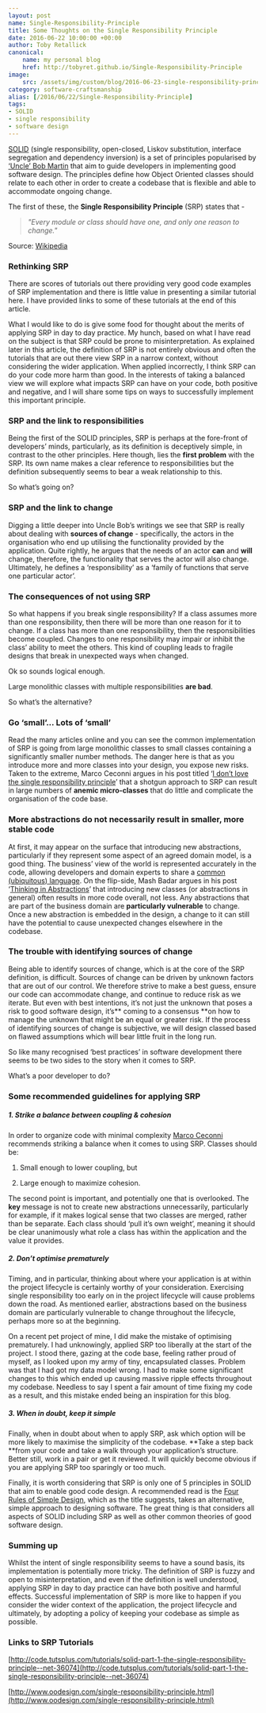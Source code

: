 ```yaml
---
layout: post
name: Single-Responsibility-Principle
title: Some Thoughts on the Single Responsibility Principle
date: 2016-06-22 10:00:00 +00:00
author: Toby Retallick
canonical:
    name: my personal blog
    href: http://tobyret.github.io/Single-Responsibility-Principle
image:
    src: /assets/img/custom/blog/2016-06-23-single-responsibility-principle.jpg
category: software-craftsmanship
alias: [/2016/06/22/Single-Responsibility-Principle]
tags:
- SOLID
- single responsibility
- software design  
---
```


[SOLID](http://bit.ly/1Da1b16) (single responsibility, open-closed, Liskov substitution, interface segregation and dependency inversion) is a set of principles popularised by [‘Uncle’ Bob Martin](https://en.wikipedia.org/wiki/Robert_Cecil_Martin) that aim to guide developers in implementing good software design. The principles define how Object Oriented classes should relate to each other in order to create a codebase that is flexible and able to accommodate ongoing change.

The first of these, the **Single Responsibility Principle** (SRP) states that -

<blockquote class="hero">
	<p><em>"Every module or class should have one, and only one reason to change."</em></p>
</blockquote>

Source: [Wikipedia](https://en.wikipedia.org/wiki/Single_responsibility_principle)

### Rethinking SRP

There are scores of tutorials out there providing very good code examples of SRP implementation and there is little value in presenting a similar tutorial here. I have provided links to some of these tutorials at the end of this article.

What I would like to do is give some food for thought about the merits of applying SRP in day to day practice. My hunch, based on what I have read on the subject is that SRP could be prone to misinterpretation. As explained later in this article, the definition of SRP is not entirely obvious and often the tutorials that are out there view SRP in a narrow context, without considering the wider application. When applied incorrectly, I think SRP can do your code more harm than good. In the interests of taking a balanced view we will explore what impacts SRP can have on your code, both positive and negative, and I will share some tips on ways to successfully implement this important principle. 

### SRP and the link to responsibilities

Being the first of the SOLID principles, SRP is perhaps at the fore-front of developers’ minds, particularly, as its definition is deceptively simple, in contrast to the other principles. Here though, lies the **first problem** with the SRP. Its own name makes a clear reference to responsibilities but the definition subsequently seems to bear a weak relationship to this. 

So what’s going on?

### SRP and the link to change

Digging a little deeper into Uncle Bob’s writings we see that SRP is really about dealing with **sources of change** - specifically, the actors in the organisation who end up utilising the functionality provided by the application. Quite rightly, he argues that the needs of an actor **can** and **will** change, therefore, the functionality that serves the actor will also change. Ultimately, he defines a ‘responsibility’ as a ‘family of functions that serve one particular actor’.

### The consequences of not using SRP

So what happens if you break single responsibility? If a class assumes more than one responsibility, then there will be more than one reason for it to change. If a class has more than one responsibility, then the responsibilities become coupled. Changes to one responsibility may impair or inhibit the class’ ability to meet the others. This kind of coupling leads to fragile designs that break in unexpected ways when changed. 

Ok so sounds logical enough. 

Large monolithic classes with multiple responsibilities **are bad**. 

So what’s the alternative? 

### Go ‘small’... Lots of ‘small’

Read the many articles online and you can see the common implementation of SRP is going from large monolithic classes to small classes containing a significantly smaller number methods. The danger here is that as you introduce more and more classes into your design, you expose new risks. Taken to the extreme, Marco Ceconni argues in his post titled ‘[I don’t love the single responsibility principle](https://sklivvz.com/posts/i-dont-love-the-single-responsibility-principle)’ that a shotgun approach to SRP can result in large numbers of **anemic micro-classes** that do little and complicate the organisation of the code base. 

### More abstractions do not necessarily result in smaller, more stable code

At first, it may appear on the surface that introducing new abstractions, particularly if they represent some aspect of an agreed domain model, is a good thing. The business’ view of the world is represented accurately in the code, allowing developers and domain experts to share a [common (ubiquitous) language](http://martinfowler.com/bliki/UbiquitousLanguage.html). On the flip-side, Mash Badar argues in his post ‘[Thinking in Abstractions](http://codurance.com/2016/06/17/thinking-in-abstractions/)’ that introducing new classes (or abstractions in general) often results in more code overall, not less. Any abstractions that are part of the business domain are **particularly vulnerable** to change. Once a new abstraction is embedded in the design, a change to it can still have the potential to cause unexpected changes elsewhere in the codebase. 

### The trouble with identifying sources of change

Being able to identify sources of change, which is at the core of the SRP definition, is difficult. Sources of change can be driven by unknown factors that are out of our control. We therefore strive to make a best guess, ensure our code can accommodate change, and continue to reduce risk as we iterate. But even with best intentions, it’s not just the unknown that poses a risk to good software design, it’s** coming to a consensus **on how to manage the unknown that might be an equal or greater risk. If the process of identifying sources of change is subjective, we will design classed based on flawed assumptions which will bear little fruit in the long run.

So like many recognised ‘best practices’ in software development there seems to be two sides to the story when it comes to SRP. 

What’s a poor developer to do? 

### Some recommended guidelines for applying SRP

##### 1. Strike a balance between coupling & cohesion

In order to organize code with minimal complexity [Marco Ceconni](https://sklivvz.com/posts/i-dont-love-the-single-responsibility-principle) recommends striking a balance when it comes to using SRP. Classes should be:

1. Small enough to lower coupling, but

2. Large enough to maximize cohesion.

The second point is important, and potentially one that is overlooked. The **key** message is not to create new abstractions unnecessarily, particularly for example, if it makes logical sense that two classes are merged, rather than be separate. Each class should ‘pull it’s own weight’, meaning it should be clear unanimously what role a class has within the application and the value it provides.

##### 2. Don’t optimise prematurely

Timing, and in particular, thinking about where your application is at within the project lifecycle is certainly worthy of your consideration. Exercising single responsibility too early on in the project lifecycle will cause problems down the road. As mentioned earlier, abstractions based on the business domain are particularly vulnerable to change throughout the lifecycle, perhaps more so at the beginning.

On a recent pet project of mine, I did make the mistake of optimising prematurely. I had unknowingly, applied SRP too liberally at the start of the project. I stood there, gazing at the code base, feeling rather proud of myself, as I looked upon my army of tiny, encapsulated classes. Problem was that I had got my data model wrong. I had to make some significant changes to this which ended up causing massive ripple effects throughout my codebase. Needless to say I spent a fair amount of time fixing my code as a result, and this mistake ended being an inspiration for this blog.

##### 3. When in doubt, keep it simple

Finally, when in doubt about when to apply SRP, ask which option will be more likely to maximise the simplicity of the codebase. **Take a step back **from your code and take a walk through your application’s structure. Better still, work in a pair or get it reviewed. It will quickly become obvious if you are applying SRP too sparingly or too much. 

Finally, it is worth considering that SRP is only one of 5 principles in SOLID that aim to enable good code design. A recommended read is the [Four Rules of Simple Design](https://leanpub.com/4rulesofsimpledesign), which as the title suggests, takes an alternative, simple approach to designing software. The great thing is that considers all aspects of SOLID including SRP as well as other common theories of good software design.

### Summing up

Whilst the intent of single responsibility seems to have a sound basis, its implementation is potentially more tricky. The definition of SRP is fuzzy and open to misinterpretation, and even if the definition is well understood, applying SRP in day to day practice can have both positive and harmful effects. Successful implementation of SRP is more like to happen if you consider the wider context of the application, the project lifecycle and ultimately, by adopting a policy of keeping your codebase as simple as possible.

### Links to SRP Tutorials

[http://code.tutsplus.com/tutorials/solid-part-1-the-single-responsibility-principle--net-36074](http://code.tutsplus.com/tutorials/solid-part-1-the-single-responsibility-principle--net-36074)

[http://www.oodesign.com/single-responsibility-principle.html](http://www.oodesign.com/single-responsibility-principle.html) 






